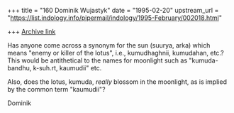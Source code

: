 +++
title = "160 Dominik Wujastyk"
date = "1995-02-20"
upstream_url = "https://list.indology.info/pipermail/indology/1995-February/002018.html"

+++
[Archive link](https://list.indology.info/pipermail/indology/1995-February/002018.html)


Has anyone come across a synonym for the sun (suurya, arka) which means
"enemy or killer of the lotus", i.e., kumudhaghnii, kumudahan, etc.?
This would be antithetical to the names for moonlight such as
"kumuda-bandhu, k-suh.rt, kaumudii" etc.

Also, does the lotus, kumuda, *really* blossom in the moonlight, as is
implied by the common term "kaumudii"?

Dominik







